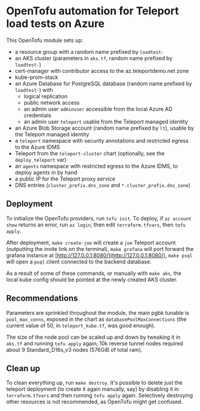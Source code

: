# OpenTofu automation for Teleport load tests on Azure

This OpenTofu module sets up:
- a resource group with a random name prefixed by `loadtest-`
- an AKS cluster (parameters in `aks.tf`, random name prefixed by `loadtest-`)
- cert-manager with contributor access to the az.teleportdemo.net zone
- kube-prom-stack
- an Azure Database for PostgreSQL database (random name prefixed by `loadtest-`) with
  - logical replication
  - public network access
  - an admin user `adminuser` accessible from the local Azure AD credentials
  - an admin user `teleport` usable from the Teleport managed identity
- an Azure Blob Storage account (random name prefixed by `lt`), usable by the Teleport managed identity
- a `teleport` namespace with security annotations and restricted egress to the Azure IDMS
- Teleport from the `teleport-cluster` chart (optionally, see the `deploy_teleport` var)
- an `agents` namespace with restricted egress to the Azure IDMS, to deploy agents in by hand
- a public IP for the Teleport proxy service
- DNS entries (`cluster_prefix.dns_zone` and `*.cluster_prefix.dns_zone`)

## Deployment

To initialize the OpenTofu providers, run `tofu init`. To deploy, if `az account show` returns an error, run `az login`, then edit `terraform.tfvars`, then `tofu apply`.

After deployment, `make create-joe` will create a `joe` Teleport account (outputting the invite link on the terminal), `make grafana` will port forward the grafana instance at [http://127.0.0.1:8080/](http://127.0.0.1:8080/), `make psql` will open a `psql` client connected to the backend database.

As a result of some of these commands, or manually with `make aks`, the local kube config should be pointed at the newly created AKS cluster.

## Recommendations

Parameters are sprinkled throughout the module, the main pgbk tunable is `pool_max_conns`, exposed in the chart as `databasePoolMaxConnections` (the current value of 50, in `teleport_kube.tf`, was good enough).

The size of the node pool can be scaled up and down by tweaking it in `aks.tf` and running `tofu apply` again; 10k reverse tunnel nodes required about 9 Standard_D16s_v3 nodes (576GiB of total ram).

## Clean up

To clean everything up, run `make destroy`. It's possible to delete just the teleport deployment (to create it again manually, say) by disabling it in `terraform.tfvars` and then running `tofu apply` again. Selectively destroying other resources is not recommended, as OpenTofu might get confused.
